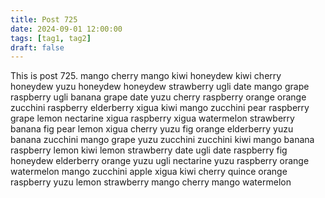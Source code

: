 ```yaml
---
title: Post 725
date: 2024-09-01 12:00:00
tags: [tag1, tag2]
draft: false
---
```

This is post 725.
mango
cherry
mango
kiwi
honeydew
kiwi
cherry
honeydew
yuzu
honeydew
honeydew
strawberry
ugli
date
mango
grape
raspberry
ugli
banana
grape
date
yuzu
cherry
raspberry
orange
orange
zucchini
raspberry
elderberry
xigua
kiwi
mango
zucchini
pear
raspberry
grape
lemon
nectarine
xigua
raspberry
xigua
watermelon
strawberry
banana
fig
pear
lemon
xigua
cherry
yuzu
fig
orange
elderberry
yuzu
banana
zucchini
mango
grape
yuzu
zucchini
zucchini
kiwi
mango
banana
raspberry
lemon
kiwi
lemon
strawberry
date
ugli
date
raspberry
fig
honeydew
elderberry
orange
yuzu
ugli
nectarine
yuzu
raspberry
orange
watermelon
mango
zucchini
apple
xigua
kiwi
cherry
quince
orange
raspberry
yuzu
lemon
strawberry
mango
cherry
mango
watermelon
